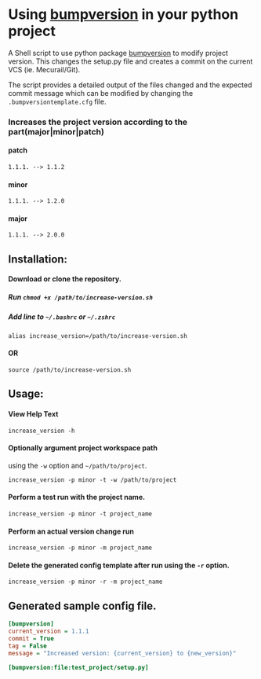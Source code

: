 # Using [bumpversion](https://pypi.python.org/pypi/bumpversion) in your python project
A Shell script to use python package [bumpversion](https://pypi.python.org/pypi/bumpversion) to modify project version.
 This changes the setup.py file and creates a commit on the current VCS (ie. Mecurail/Git).

The script provides a detailed output of the files changed
and the expected commit message which can be modified by changing the
`.bumpversiontemplate.cfg` file.


### Increases the project version according to the part(major|minor|patch)
#### patch
```1.1.1. --> 1.1.2```
#### minor
```1.1.1. --> 1.2.0```
#### major
```1.1.1. --> 2.0.0```


## Installation:

#### Download or clone the repository.

##### Run ``chmod +x /path/to/increase-version.sh``

##### Add line to ``~/.bashrc`` or ``~/.zshrc``
```alias increase_version=/path/to/increase-version.sh```

#### OR

 ```source /path/to/increase-version.sh```

## Usage:
#### View Help Text
```increase_version -h```

#### Optionally argument project workspace path
using the ``-w`` option and ```~/path/to/project```.

```increase_version -p minor -t -w /path/to/project```

#### Perform a test run with the project name.
```increase_version -p minor -t project_name```
#### Perform an actual version change run
```increase_version -p minor -m project_name```

#### Delete the generated config template after run using the ``-r`` option.
```increase_version -p minor -r -m project_name```


## Generated sample config file.

```cfg
[bumpversion]
current_version = 1.1.1
commit = True
tag = False
message = "Increased version: {current_version} to {new_version}"

[bumpversion:file:test_project/setup.py]
```
